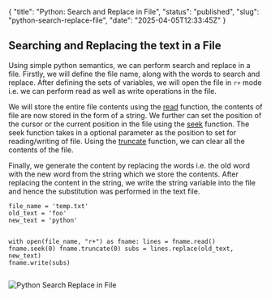 {
  "title": "Python: Search and Replace in File",
  "status": "published",
  "slug": "python-search-replace-file",
  "date": "2025-04-05T12:33:45Z"
}

<h2>Searching and Replacing the text in a File</h2>
<p>Using simple python semantics, we can perform search and replace in a file. Firstly, we will define the file name, along with the words to search and replace. After defining the sets of variables, we will open the file in <code>r+</code> mode i.e. we can perform read as well as write operations in the file.</p>
<p>We will store the entire file contents using the <a href="https://docs.python.org/3/tutorial/inputoutput.html#reading-and-writing-files">read</a> function, the contents of file are now stored in the form of a string. We further can set the position of the cursor or the current position in the file using the <a href="https://python-reference.readthedocs.io/en/latest/docs/file/seek.html">seek</a> function. The seek function takes in a optional parameter as the position to set for reading/writing of file. Using the <a href="https://python-reference.readthedocs.io/en/latest/docs/file/truncate.html">truncate</a> function, we can clear all the contents of the file.</p>
<p>Finally, we generate the content by replacing the words i.e. the old word with the new word from the string which we store the contents. After replacing the content in the string, we write the string variable into the file and hence the substitution was performed in the text file.</p>
<pre><code class="language-python">file_name = 'temp.txt'
old_text = 'foo'
new_text = 'python'

with open(file_name, &quot;r+&quot;) as fname:
    lines = fname.read()
    fname.seek(0)
    fname.truncate(0)
    subs = lines.replace(old_text, new_text)
    fname.write(subs)
</code></pre>
<p><img src="https://res.cloudinary.com/techstructive-blog/image/upload/v1648479344/blog-media/cstvfdlazyfriwvnilju.png" alt="Python Search Replace in File"></p>

